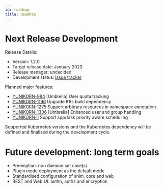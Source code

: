 ```yaml
---
id: roadmap
title: Roadmap
---
```


<!--
Licensed to the Apache Software Foundation (ASF) under one
or more contributor license agreements.  See the NOTICE file
distributed with this work for additional information
regarding copyright ownership.  The ASF licenses this file
to you under the Apache License, Version 2.0 (the
"License"); you may not use this file except in compliance
with the License.  You may obtain a copy of the License at

  http://www.apache.org/licenses/LICENSE-2.0

Unless required by applicable law or agreed to in writing,
software distributed under the License is distributed on an
"AS IS" BASIS, WITHOUT WARRANTIES OR CONDITIONS OF ANY
KIND, either express or implied.  See the License for the
specific language governing permissions and limitations
under the License.
-->

# Next Release Development

Release Details:
- Version: 1.2.0
- Target release date: January 2023
- Release manager: undecided
- Development status: [Issue tracker](https://issues.apache.org/jira/issues/?filter=12348416)

Planned major features:
- [YUNIKORN-984](https://issues.apache.org/jira/browse/YUNIKORN-984) [Umbrella] User quota tracking
- [YUNIKORN-1196](https://issues.apache.org/jira/browse/YUNIKORN-1196) Upgrade K8s build dependency
- [YUNIKORN-1275](https://issues.apache.org/jira/browse/YUNIKORN-1275) Support arbitrary resources in namespace annotation
- [YUNIKORN-1306](https://issues.apache.org/jira/browse/YUNIKORN-1306) [Umbrella] Enhanced user and group handling
- [YUNIKORN-1](https://issues.apache.org/jira/browse/YUNIKORN-1) Support app/task priority aware scheduling

Supported Kubernetes versions and the Kubernetes dependency will be defined and finalised during the development cycle.

# Future development: long term goals

- Preemption: non daemon set case(s)
- Plugin mode deployment as the default mode
- Standardised configuration of shim, core and web
- REST and Web UI: authn, authz and encryption
